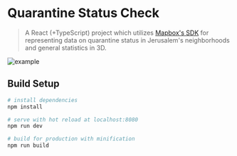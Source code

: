 # Quarantine Status Check

> A React (+TypeScript) project which utilizes [Mapbox's SDK](https://docs.mapbox.com/mapbox-gl-js/overview/) for representing data on quarantine status in Jerusalem's neighborhoods and general statistics in 3D.
 
![example](images/example.gif)


## Build Setup

``` bash
# install dependencies
npm install

# serve with hot reload at localhost:8080
npm run dev

# build for production with minification
npm run build
```


